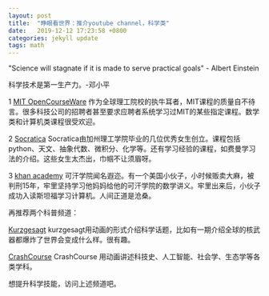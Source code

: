 ```yaml
---
layout: post
title:  "睁眼看世界：推介youtube channel，科学类"
date:   2019-12-12 17:23:58 +0800
categories: jekyll update
tags: math
---
```


"Science will stagnate if it is made to serve practical goals" - Albert Einstein

科学技术是第一生产力。-邓小平


1 [MIT OpenCourseWare](https://www.youtube.com/channel/UCEBb1b_L6zDS3xTUrIALZOw)
作为全球理工院校的执牛耳者，MIT课程的质量自不待言。很多科技公司的招聘者甚至要求应聘者系统学习过MIT的某些指定课程。数学类和计算机类课程很受欢迎。

2 [Socratica](https://www.youtube.com/channel/UCW6TXMZ5Pq6yL6_k5NZ2e0Q) Socratica由加州理工学院毕业的几位优秀女生创立。课程包括python、天文、抽象代数、微积分、化学等。还有学习经验的课程，如费曼学习法的介绍。这些女生太杰出，巾帼不让须眉呀。

3 [khan academy](https://www.youtube.com/channel/UC4a-Gbdw7vOaccHmFo40b9g) 可汗学院闻名遐迩。有一个美国小伙子，小时候贩卖大麻，被判刑15年，牢里坚持学习他妈妈给他的可汗学院的数学讲义。牢里出来后，小伙子成功入读斯坦福学习计算机。人间正道是沧桑。

再推荐两个科普频道：

[Kurzgesagt](https://www.youtube.com/channel/UCsXVk37bltHxD1rDPwtNM8Q) kurzgesagt用动画的形式介绍科学话题，比如有一期介绍全球的核武器都爆炸了世界会变成什么样。很有趣。

[CrashCourse](https://www.youtube.com/channel/UCX6b17PVsYBQ0ip5gyeme-Q) CrashCourse 用动画讲述科技史、人工智能、社会学、生态学等各类学科。

想提升科学技能，访问上述频道吧。





